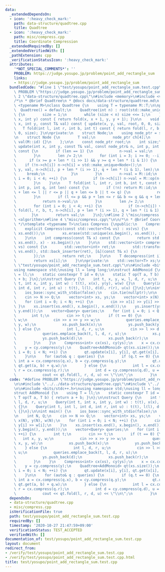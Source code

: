 ```yaml
---
data:
  _extendedDependsOn:
  - icon: ':heavy_check_mark:'
    path: data-structure/quadtree.cpp
    title: Quadtree
  - icon: ':heavy_check_mark:'
    path: misc/compress.cpp
    title: Coordinate Compression
  _extendedRequiredBy: []
  _extendedVerifiedWith: []
  _pathExtension: cpp
  _verificationStatusIcon: ':heavy_check_mark:'
  attributes:
    '*NOT_SPECIAL_COMMENTS*': ''
    PROBLEM: https://judge.yosupo.jp/problem/point_add_rectangle_sum
    links:
    - https://judge.yosupo.jp/problem/point_add_rectangle_sum
  bundledCode: "#line 1 \"test/yosupo/point_add_rectangle_sum.test.cpp\"\n#define\
    \ PROBLEM \"https://judge.yosupo.jp/problem/point_add_rectangle_sum\"\n\n#line\
    \ 2 \"data-structure/quadtree.cpp\"\n#include <memory>\n#include <vector>\n\n\
    /*\n * @brief Quadtree\n * @docs docs/data-structure/quadtree.md\n */\ntemplate\
    \ <typename M>\nclass Quadtree {\n    using T = typename M::T;\n\npublic:\n  \
    \  Quadtree() = default;\n    Quadtree(int n) : root(std::make_unique<Node>())\
    \ {\n        size = 1;\n        while (size < n) size <<= 1;\n    }\n\n    T get(int\
    \ x, int y) const { return fold(x, x + 1, y, y + 1); }\n\n    void update(int\
    \ x, int y, const T& val) const { update(x, y, val, root, 0, 0, size); }\n\n \
    \   T fold(int l, int r, int b, int t) const { return fold(l, r, b, t, root, 0,\
    \ 0, size); }\n\nprivate:\n    struct Node;\n    using node_ptr = std::unique_ptr<Node>;\n\
    \n    struct Node {\n        T val;\n        node_ptr ch[4];\n        Node() :\
    \ val(M::id) {}\n    };\n\n    const node_ptr root;\n    int size;\n\n    void\
    \ update(int x, int y, const T& val, const node_ptr& n, int p, int q, int len)\
    \ const {\n        if (len == 1) {\n            n->val = val;\n            return;\n\
    \        }\n        len /= 2;\n        for (int i = 3; i >= 0; --i) {\n      \
    \      if (x >= p + len * (i >> 1) && y >= q + len * (i & 1)) {\n            \
    \    if (!n->ch[i]) n->ch[i] = std::make_unique<Node>();\n                update(x,\
    \ y, val, n->ch[i], p + len * (i >> 1), q + len * (i & 1), len);\n           \
    \     break;\n            }\n        }\n        n->val = M::id;\n        for (int\
    \ i = 0; i < 4; ++i) {\n            if (n->ch[i]) n->val = M::op(n->val, n->ch[i]->val);\n\
    \        }\n    }\n\n    T fold(int l, int r, int b, int t, const node_ptr& n,\
    \ int p, int q, int len) const {\n        if (!n) return M::id;\n        if (p\
    \ + len <= l || r <= p || q + len <= b || t <= q) {\n            return M::id;\n\
    \        }\n        if (l <= p && p + len <= r && b <= q && q + len <= t) {\n\
    \            return n->val;\n        }\n        len /= 2;\n        T val = M::id;\n\
    \        for (int i = 0; i < 4; ++i) {\n            if (n->ch[i]) val = M::op(val,\
    \ fold(l, r, b, t, n->ch[i], p + len * (i >> 1), q + len * (i & 1), len));\n \
    \       }\n        return val;\n    }\n};\n#line 2 \"misc/compress.cpp\"\n#include\
    \ <algorithm>\n#line 4 \"misc/compress.cpp\"\n\n/*\n * @brief Coordinate Compression\n\
    \ */\ntemplate <typename T>\nclass Compress {\npublic:\n    Compress() = default;\n\
    \    explicit Compress(const std::vector<T>& vs) : xs(vs) {\n        std::sort(xs.begin(),\
    \ xs.end());\n        xs.erase(std::unique(xs.begin(), xs.end()), xs.end());\n\
    \    }\n\n    int compress(const T& x) const {\n        return std::lower_bound(xs.begin(),\
    \ xs.end(), x) - xs.begin();\n    }\n\n    std::vector<int> compress(const std::vector<T>&\
    \ vs) const {\n        std::vector<int> ret;\n        std::transform(vs.begin(),\
    \ vs.end(), std::back_inserter(ret), [&](const T& x) {\n            return compress(x);\n\
    \        });\n        return ret;\n    }\n\n    T decompress(int i) const {\n\
    \        return xs[i];\n    }\n\nprivate:\n    std::vector<T> xs;\n};\n#line 5\
    \ \"test/yosupo/point_add_rectangle_sum.test.cpp\"\n\n#include <bits/stdc++.h>\n\
    using namespace std;\nusing ll = long long;\n\nstruct AddMonoid {\n    using T\
    \ = ll;\n    static constexpr T id = 0;\n    static T op(T a, T b) { return a\
    \ + b; }\n};\n\nstruct Query {\n    int t, x, y, w, l, d, r, u;\n    Query(int\
    \ t, int x, int y, int w) : t(t), x(x), y(y), w(w) {}\n    Query(int t, int l,\
    \ int d, int r, int u) : t(t), l(l), d(d), r(r), u(u) {}\n};\n\nint main() {\n\
    \    ios_base::sync_with_stdio(false);\n    cin.tie(nullptr);\n\n    int N, Q;\n\
    \    cin >> N >> Q;\n    vector<int> xs, ys;\n    vector<int> x(N), y(N), w(N);\n\
    \    for (int i = 0; i < N; ++i) {\n        cin >> x[i] >> y[i] >> w[i];\n   \
    \ }\n    xs.insert(xs.end(), x.begin(), x.end());\n    ys.insert(ys.end(), y.begin(),\
    \ y.end());\n    vector<Query> queries;\n    for (int i = 0; i < Q; ++i) {\n \
    \       int t;\n        cin >> t;\n        if (t == 0) {\n            int x, y,\
    \ w;\n            cin >> x >> y >> w;\n            queries.emplace_back(t, x,\
    \ y, w);\n            xs.push_back(x);\n            ys.push_back(y);\n       \
    \ } else {\n            int l, d, r, u;\n            cin >> l >> d >> r >> u;\n\
    \            queries.emplace_back(t, l, d, r, u);\n            xs.push_back(l);\n\
    \            ys.push_back(d);\n            xs.push_back(r);\n            ys.push_back(u);\n\
    \        }\n    }\n    Compress<int> cx(xs), cy(ys);\n    x = cx.compress(x);\n\
    \    y = cy.compress(y);\n    Quadtree<AddMonoid> qt(xs.size());\n    for (int\
    \ i = 0; i < N; ++i) {\n        qt.update(x[i], y[i], qt.get(x[i], y[i]) + w[i]);\n\
    \    }\n\n    for (auto& q : queries) {\n        if (q.t == 0) {\n           \
    \ int a = cx.compress(q.x), b = cy.compress(q.y);\n            qt.update(a, b,\
    \ qt.get(a, b) + q.w);\n        } else {\n            int l = cx.compress(q.l),\
    \ r = cx.compress(q.r);\n            int d = cy.compress(q.d), u = cy.compress(q.u);\n\
    \            cout << qt.fold(l, r, d, u) << \"\\n\";\n        }\n    }\n}\n"
  code: "#define PROBLEM \"https://judge.yosupo.jp/problem/point_add_rectangle_sum\"\
    \n\n#include \"../../data-structure/quadtree.cpp\"\n#include \"../../misc/compress.cpp\"\
    \n\n#include <bits/stdc++.h>\nusing namespace std;\nusing ll = long long;\n\n\
    struct AddMonoid {\n    using T = ll;\n    static constexpr T id = 0;\n    static\
    \ T op(T a, T b) { return a + b; }\n};\n\nstruct Query {\n    int t, x, y, w,\
    \ l, d, r, u;\n    Query(int t, int x, int y, int w) : t(t), x(x), y(y), w(w)\
    \ {}\n    Query(int t, int l, int d, int r, int u) : t(t), l(l), d(d), r(r), u(u)\
    \ {}\n};\n\nint main() {\n    ios_base::sync_with_stdio(false);\n    cin.tie(nullptr);\n\
    \n    int N, Q;\n    cin >> N >> Q;\n    vector<int> xs, ys;\n    vector<int>\
    \ x(N), y(N), w(N);\n    for (int i = 0; i < N; ++i) {\n        cin >> x[i] >>\
    \ y[i] >> w[i];\n    }\n    xs.insert(xs.end(), x.begin(), x.end());\n    ys.insert(ys.end(),\
    \ y.begin(), y.end());\n    vector<Query> queries;\n    for (int i = 0; i < Q;\
    \ ++i) {\n        int t;\n        cin >> t;\n        if (t == 0) {\n         \
    \   int x, y, w;\n            cin >> x >> y >> w;\n            queries.emplace_back(t,\
    \ x, y, w);\n            xs.push_back(x);\n            ys.push_back(y);\n    \
    \    } else {\n            int l, d, r, u;\n            cin >> l >> d >> r >>\
    \ u;\n            queries.emplace_back(t, l, d, r, u);\n            xs.push_back(l);\n\
    \            ys.push_back(d);\n            xs.push_back(r);\n            ys.push_back(u);\n\
    \        }\n    }\n    Compress<int> cx(xs), cy(ys);\n    x = cx.compress(x);\n\
    \    y = cy.compress(y);\n    Quadtree<AddMonoid> qt(xs.size());\n    for (int\
    \ i = 0; i < N; ++i) {\n        qt.update(x[i], y[i], qt.get(x[i], y[i]) + w[i]);\n\
    \    }\n\n    for (auto& q : queries) {\n        if (q.t == 0) {\n           \
    \ int a = cx.compress(q.x), b = cy.compress(q.y);\n            qt.update(a, b,\
    \ qt.get(a, b) + q.w);\n        } else {\n            int l = cx.compress(q.l),\
    \ r = cx.compress(q.r);\n            int d = cy.compress(q.d), u = cy.compress(q.u);\n\
    \            cout << qt.fold(l, r, d, u) << \"\\n\";\n        }\n    }\n}"
  dependsOn:
  - data-structure/quadtree.cpp
  - misc/compress.cpp
  isVerificationFile: true
  path: test/yosupo/point_add_rectangle_sum.test.cpp
  requiredBy: []
  timestamp: '2020-10-27 21:47:59+09:00'
  verificationStatus: TEST_ACCEPTED
  verifiedWith: []
documentation_of: test/yosupo/point_add_rectangle_sum.test.cpp
layout: document
redirect_from:
- /verify/test/yosupo/point_add_rectangle_sum.test.cpp
- /verify/test/yosupo/point_add_rectangle_sum.test.cpp.html
title: test/yosupo/point_add_rectangle_sum.test.cpp
---
```

